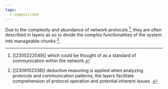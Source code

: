 ```yaml
---
tags:
  - compsci/net
---
```

Due to the complexity and abundance of network protocols [^1], they are often described in layers as so to divide the complex functionalities of the system into manageable chunks [^2].

[^1]: [[2305222049]] which could be thought of as a standard of communication within the network.
[^2]: [[2309102338]] deductive reasoning is applied when analyzing protocols and communication patterns; the layers facilitate comprehension of protocol operation and potential inherent issues [^3].
[^3]: [[2309271658]] there are inherent issues with networks; it is a man-made structure. 